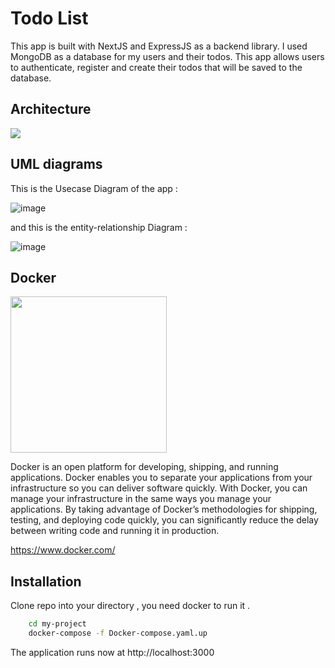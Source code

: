 # Todo List

This app is built with NextJS and ExpressJS as a backend library. I used MongoDB as a database for my users and their todos. This app allows users to authenticate, register and create their todos that will be saved to the database.


## Architecture
![](https://i.imgur.com/eE8BBPM.png)
## UML diagrams

This is the Usecase Diagram of the app :

![image](https://i.imgur.com/g4HY4Jo.png)

and this is the entity-relationship Diagram :

![image](https://i.imgur.com/F8CTEG0.png)

## Docker

<img  width="250" height="250" src="https://i0.wp.com/ledatascientist.com/wp-content/uploads/2020/01/docker_logo.png?fit=601%2C431&ssl=1" />


Docker is an open platform for developing, shipping, and running applications. Docker enables you to separate your applications from your infrastructure so you can deliver software quickly. With Docker, you can manage your infrastructure in the same ways you manage your applications. By taking advantage of Docker’s methodologies for shipping, testing, and deploying code quickly, you can significantly reduce the delay between writing code and running it in production.

https://www.docker.com/

## Installation

Clone repo into your directory , you need docker to run it .

```bash
    cd my-project
    docker-compose -f Docker-compose.yaml.up
```

The application runs now at http://localhost:3000
